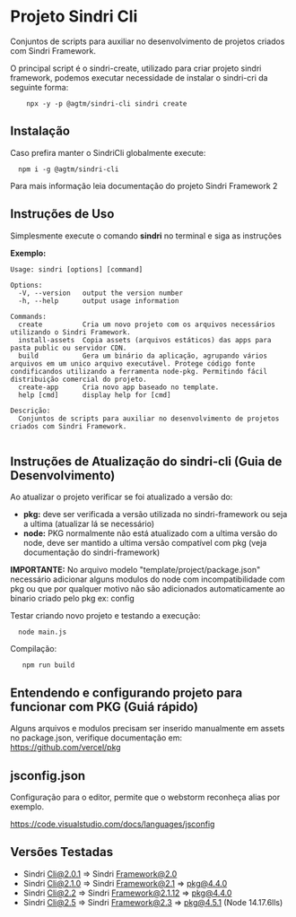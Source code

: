 # Projeto Sindri Cli 

Conjuntos de scripts para auxiliar no desenvolvimento de projetos criados com Sindri Framework.

O principal script é o sindri-create, utilizado para criar projeto sindri framework, podemos executar 
necessidade de instalar o sindri-cri da seguinte forma:

```shell
    npx -y -p @agtm/sindri-cli sindri create
```

## Instalação

Caso prefira manter o SindriCli globalmente execute:

```
  npm i -g @agtm/sindri-cli
```
Para mais informação leia documentação do projeto Sindri Framework 2

## Instruções de Uso

Simplesmente execute o comando **sindri** no terminal e siga as instruções

**Exemplo:**
```
Usage: sindri [options] [command]

Options:
  -V, --version   output the version number
  -h, --help      output usage information

Commands:
  create          Cria um novo projeto com os arquivos necessários utilizando o Sindri Framework.
  install-assets  Copia assets (arquivos estáticos) das apps para pasta public ou servidor CDN.
  build           Gera um binário da aplicação, agrupando vários arquivos em um unico arquivo executável. Protege código fonte condificandos utilizando a ferramenta node-pkg. Permitindo fácil distribuição comercial do projeto.
  create-app      Cria novo app baseado no template.
  help [cmd]      display help for [cmd]

Descrição:
  Conjuntos de scripts para auxiliar no desenvolvimento de projetos criados com Sindri Framework.


```

## Instruções de Atualização do sindri-cli (Guia de Desenvolvimento)

Ao atualizar o projeto verificar se foi atualizado a versão do:

* **pkg:** deve ser verificada a versão utilizada no sindri-framework ou seja a ultima (atualizar lá se necessário)
* **node:** PKG normalmente não está atualizado com a ultima versão do node, deve ser mantido a ultima versão compatível com pkg (veja documentação do sindri-framework)

**IMPORTANTE:** No arquivo modelo "template/project/package.json" necessário adicionar alguns modulos do node com 
incompatibilidade com pkg ou que por qualquer motivo não são adicionados automaticamente ao binario criado pelo pkg
ex: config

Testar criando novo projeto e testando a execução:
```
  node main.js
```
  
Compilação:
```
   npm run build
```

## Entendendo e configurando projeto para funcionar com PKG (Guiá rápido)

Alguns arquivos e modulos precisam ser inserido manualmente em assets no package.json, verifique documentação em:
https://github.com/vercel/pkg

## jsconfig.json

Configuração para o editor, permite que o webstorm reconheça alias por exemplo.

https://code.visualstudio.com/docs/languages/jsconfig

## Versões Testadas

* Sindri Cli@2.0.1 => Sindri Framework@2.0
* Sindri Cli@2.1.0 => Sindri Framework@2.1 => pkg@4.4.0
* Sindri Cli@2.2 => Sindri Framework@2.1.12 => pkg@4.4.0    
* Sindri Cli@2.5 => Sindri Framework@2.3 => pkg@4.5.1 (Node 14.17.6lls)

